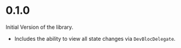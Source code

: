 # 0.1.0

Initial Version of the library.

- Includes the ability to view all state changes via `DevBlocDelegate`.